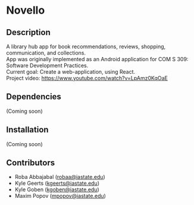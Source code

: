 # Novello


## Description
A library hub app for book recommendations, reviews, shopping, communication, and collections.<br/>
App was originally implemented as an Android application for COM S 309: Software Development Practices.<br/>
Current goal: Create a web-application, using React.<br/>
Project video: https://www.youtube.com/watch?v=LpAmz0KqOaE

## Dependencies
(Coming soon)


## Installation  
(Coming soon)


## Contributors 
* Roba Abbajabal    (robaa@iastate.edu)
* Kyle Geerts       (kgeerts@iastate.edu)
* Kyle Goben        (kgoben@iastate.edu)
* Maxim Popov       (mpopov@iastate.edu)
